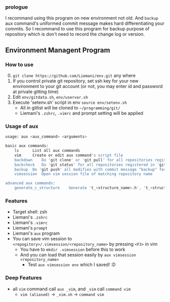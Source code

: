 ### prologue

I recommand using this program on new environment not old. And `backup` aux command's uniformed commit message makes hard differentiating your commits. So I recommand to use this program for backup purpose of repository which is don't need to record the change log or version.

## Environment Managent Program

### How to use

0. `git clone https://github.com/Liemani/env.git` any where
1. If you control private git repository, set ssh key for your new environment to your git account (or not, you may enter id and password at private gitting time)
2. Edit `env/gitdata.sh`, `env/uservar.sh`
3. Execute 'setenv.sh' script in env `source env/setenv.sh`
    - All in gitlist will be cloned to `~/programming/git/`
    - Liemani's `.zshrc`, `.vimrc` and prompt setting will be applied

### Usage of aux

```zsh
usage: aux <aux_command> <arguments>

basic aux commands:
    ls		List all aux commands
    vim		Create or edit aux command's script file
    backdown	Do 'git clone' or 'git pull' for all repositories registered in 'gitdata.sh'
    backcheck	Do 'git status' for all repositories registered in 'gitdata.sh'
    backup	Do 'git push' all modifies with commit message "backup" for all repositories registered in 'gitdata.sh'
    vimsession	Open vim session file of matching repository name

advanced aux commands:
    generate_c_structure	Generate 't_<structure_name>.h', 't_<structure_name>.c' files
```

### Features

- Target shell: zsh
- Liemani's `.zshrc`
- Liemani's `.vimrc`
- Liemani's `prompt`
- Liemani's `aux` program
- You can save vim session to `<repogitory>/.vimsession/<repository_name>` by pressing `<F3>` in vim
  - You have to `mkdir .vimsession` before this to work
  - And you can load that session easily by `aux vimsession <repository_name>`
    - Test `aux vimsession env` which I saved! :D

### Deep Features

- all `vim` command call `aux _vim`, and `_vim` call `command vim`
  - `vim (aliased)` -> `_vim.sh` -> `command vim`
